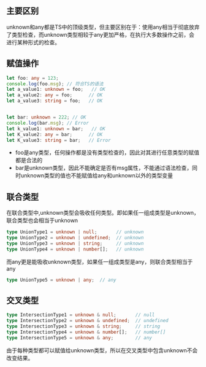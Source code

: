## 主要区别
unknown和any都是TS中的顶级类型，但主要区别在于：使用any相当于彻底放弃了类型检查，而unknown类型相较于any更加严格，在执行大多数操作之前，会进行某种形式的检查。


## 赋值操作
```typescript
let foo: any = 123;
console.log(foo.msg); // 符合TS的语法
let a_value1: unknown = foo;   // OK
let a_value2: any = foo;      // OK
let a_value3: string = foo;   // OK


let bar: unknown = 222; // OK 
console.log(bar.msg); // Error
let k_value1: unknown = bar;   // OK
let K_value2: any = bar;      // OK
let K_value3: string = bar;   // Error
```
- foo是any类型，任何操作都是没有类型检查的，因此对其进行任意类型的赋值都是合法的
- bar是unknown类型，因此不能确定是否有msg属性，不能通过语法检查，同时unknown类型的值也不能赋值给any和unknown以外的类型变量

## 联合类型
在联合类型中,unknown类型会吸收任何类型。即如果任一组成类型是unknown，联合类型也会相当于unknown

```typescript
type UnionType1 = unknown | null;       // unknown
type UnionType2 = unknown | undefined;  // unknown
type UnionType3 = unknown | string;     // unknown
type UnionType4 = unknown | number[];   // unknown
```

而any更是能吸收unknown类型，如果任一组成类型是any，则联合类型相当于any

```typescript
type UnionType5 = unknown | any;  // any
```

## 交叉类型

```typescript
type IntersectionType1 = unknown & null;       // null
type IntersectionType2 = unknown & undefined;  // undefined
type IntersectionType3 = unknown & string;     // string
type IntersectionType4 = unknown & number[];   // number[]
type IntersectionType5 = unknown & any;        // any
```
由于每种类型都可以赋值给unknown类型，所以在交叉类型中包含unknown不会改变结果。